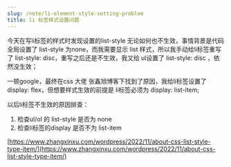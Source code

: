 ```yaml
---
slug: /note/li-element-style-setting-problem
title: li 标签样式设置问题
---
```

今天在写li标签的样式时发现设置的list-style 无论如何也不生效，事情背景是代码全局设置了 list-style 为none，而我需要显示 list 样式，所以我手动给li标签重写了 list-style: disc，重写之后还是不生效，我又给 ul设置了 list-style: disc ，依然没生效；

一顿google，最终在css 大佬 张鑫旭博客下找到了原因，我给li标签设置了display: flex，但想要样式生效的前提是 li标签必须为 display: list-item;


以后li标签不生效的原因排查：
1. 检查ul/ol 的 list-style 是否为 none
2. 检查li标签的display 是否不为 list-item

[https://www.zhangxinxu.com/wordpress/2022/11/about-css-list-style-type-item/](https://www.zhangxinxu.com/wordpress/2022/11/about-css-list-style-type-item/)
